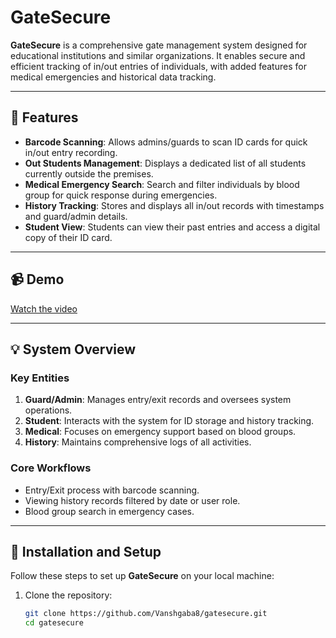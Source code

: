 # GateSecure  

**GateSecure** is a comprehensive gate management system designed for educational institutions and similar organizations. It enables secure and efficient tracking of in/out entries of individuals, with added features for medical emergencies and historical data tracking.  

---

## 🚀 Features  

- **Barcode Scanning**: Allows admins/guards to scan ID cards for quick in/out entry recording.  
- **Out Students Management**: Displays a dedicated list of all students currently outside the premises.  
- **Medical Emergency Search**: Search and filter individuals by blood group for quick response during emergencies.  
- **History Tracking**: Stores and displays all in/out records with timestamps and guard/admin details.  
- **Student View**: Students can view their past entries and access a digital copy of their ID card.  

---

## 📹 Demo  

[Watch the video](https://drive.google.com/file/d/1-HF2oa1urWz6oSKv90Jerio0TQ6oGKoV/view)  

---

## 💡 System Overview  

### Key Entities  
1. **Guard/Admin**: Manages entry/exit records and oversees system operations.  
2. **Student**: Interacts with the system for ID storage and history tracking.  
3. **Medical**: Focuses on emergency support based on blood groups.  
4. **History**: Maintains comprehensive logs of all activities.  

### Core Workflows  
- Entry/Exit process with barcode scanning.  
- Viewing history records filtered by date or user role.  
- Blood group search in emergency cases.  

---

## 🔧 Installation and Setup  

Follow these steps to set up **GateSecure** on your local machine:  

1. Clone the repository:  
   ```bash  
   git clone https://github.com/Vanshgaba8/gatesecure.git  
   cd gatesecure  
